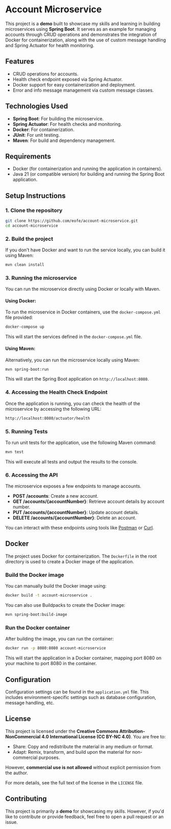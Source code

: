 
# Account Microservice

This project is a **demo** built to showcase my skills and learning in building microservices using **Spring Boot**. It serves as an example for managing accounts through CRUD operations and demonstrates the integration of Docker for containerization, along with the use of custom message handling and Spring Actuator for health monitoring.

## Features
- CRUD operations for accounts.
- Health check endpoint exposed via Spring Actuator.
- Docker support for easy containerization and deployment.
- Error and info message management via custom message classes.

## Technologies Used
- **Spring Boot**: For building the microservice.
- **Spring Actuator**: For health checks and monitoring.
- **Docker**: For containerization.
- **JUnit**: For unit testing.
- **Maven**: For build and dependency management.

## Requirements
- Docker (for containerization and running the application in containers).
- Java 21 (or compatible version) for building and running the Spring Boot application.

## Setup Instructions

### 1. Clone the repository

```bash
git clone https://github.com/eofe/account-microservice.git
cd account-microservice
```

### 2. Build the project

If you don't have Docker and want to run the service locally, you can build it using Maven:

```bash
mvn clean install
```

### 3. Running the microservice

You can run the microservice directly using Docker or locally with Maven.

#### Using Docker:
To run the microservice in Docker containers, use the `docker-compose.yml` file provided:

```bash
docker-compose up
```

This will start the services defined in the `docker-compose.yml` file.

#### Using Maven:
Alternatively, you can run the microservice locally using Maven:

```bash
mvn spring-boot:run
```

This will start the Spring Boot application on `http://localhost:8080`.

### 4. Accessing the Health Check Endpoint

Once the application is running, you can check the health of the microservice by accessing the following URL:

```bash
http://localhost:8080/actuator/health
```

### 5. Running Tests

To run unit tests for the application, use the following Maven command:

```bash
mvn test
```

This will execute all tests and output the results to the console.

### 6. Accessing the API

The microservice exposes a few endpoints to manage accounts.

- **POST /accounts**: Create a new account.
- **GET /accounts/{accountNumber}**: Retrieve account details by account number.
- **PUT /accounts/{accountNumber}**: Update account details.
- **DELETE /accounts/{accountNumber}**: Delete an account.

You can interact with these endpoints using tools like [Postman](https://www.postman.com/) or [Curl](https://curl.se/).

## Docker

The project uses Docker for containerization. The `Dockerfile` in the root directory is used to create a Docker image of the application.

### Build the Docker image

You can manually build the Docker image using:

```bash
docker build -t account-microservice .
```
You can also use Buildpacks to create the Docker image:

```bash
mvn spring-boot:build-image
```

### Run the Docker container

After building the image, you can run the container:

```bash
docker run -p 8080:8080 account-microservice
```

This will start the application in a Docker container, mapping port 8080 on your machine to port 8080 in the container.

## Configuration

Configuration settings can be found in the `application.yml` file. This includes environment-specific settings such as database configuration, message handling, etc.

## License

This project is licensed under the **Creative Commons Attribution-NonCommercial 4.0 International License (CC BY-NC 4.0)**. You are free to:

- Share: Copy and redistribute the material in any medium or format.
- Adapt: Remix, transform, and build upon the material for non-commercial purposes.

However, **commercial use is not allowed** without explicit permission from the author.

For more details, see the full text of the license in the `LICENSE` file.

## Contributing

This project is primarily a **demo** for showcasing my skills. However, if you'd like to contribute or provide feedback, feel free to open a pull request or an issue.

